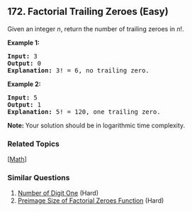 <!--|This file generated by command(leetcode description); DO NOT EDIT.    |-->
<!--+----------------------------------------------------------------------+-->
<!--|@author    Openset <openset.wang@gmail.com>                           |-->
<!--|@link      https://github.com/openset                                 |-->
<!--|@home      https://github.com/openset/leetcode                        |-->
<!--+----------------------------------------------------------------------+-->

## 172. Factorial Trailing Zeroes (Easy)

<p>Given an integer <i>n</i>, return the number of trailing zeroes in <i>n</i>!.</p>

<p><strong>Example 1:</strong></p>

<pre>
<strong>Input:</strong> 3
<strong>Output:</strong> 0
<strong>Explanation:</strong>&nbsp;3! = 6, no trailing zero.</pre>

<p><strong>Example 2:</strong></p>

<pre>
<strong>Input:</strong> 5
<strong>Output:</strong> 1
<strong>Explanation:</strong>&nbsp;5! = 120, one trailing zero.</pre>

<p><b>Note: </b>Your solution should be in logarithmic time complexity.</p>


### Related Topics
  [[Math](https://github.com/openset/leetcode/tree/master/tag/math/README.md)]

### Similar Questions
  1. [Number of Digit One](https://github.com/openset/leetcode/tree/master/problems/number-of-digit-one) (Hard)
  1. [Preimage Size of Factorial Zeroes Function](https://github.com/openset/leetcode/tree/master/problems/preimage-size-of-factorial-zeroes-function) (Hard)
